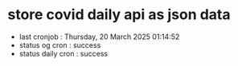 # store covid daily api as json data

- last cronjob : Thursday, 20 March 2025 01:14:52
- status og cron : success
- status daily cron : success
      
      